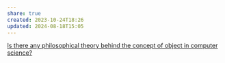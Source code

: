 ```yaml
---
share: true
created: 2023-10-24T18:26
updated: 2024-08-18T15:05
---
```

[Is there any philosophical theory behind the concept of object in computer science?](https://philosophy.stackexchange.com/q/99660/19487)
